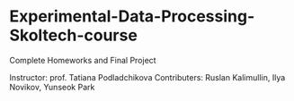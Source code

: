 # Experimental-Data-Processing-Skoltech-course
Complete Homeworks and Final Project


Instructor: prof. Tatiana Podladchikova
Contributers: Ruslan Kalimullin, Ilya Novikov, Yunseok Park
